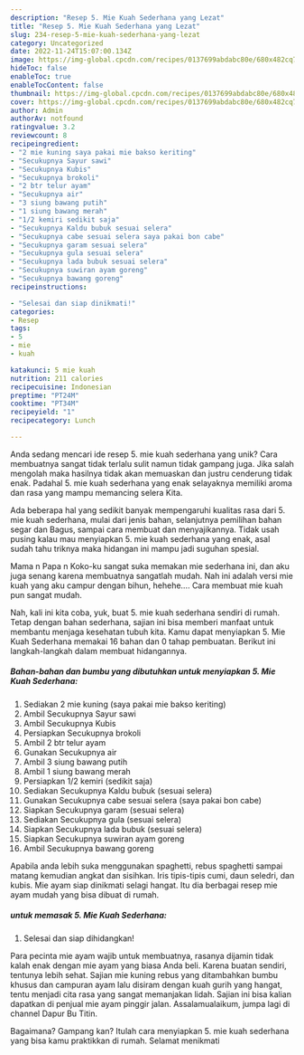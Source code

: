 ```yaml
---
description: "Resep 5. Mie Kuah Sederhana yang Lezat"
title: "Resep 5. Mie Kuah Sederhana yang Lezat"
slug: 234-resep-5-mie-kuah-sederhana-yang-lezat
category: Uncategorized
date: 2022-11-24T15:07:00.134Z
image: https://img-global.cpcdn.com/recipes/0137699abdabc80e/680x482cq70/5-mie-kuah-sederhana-foto-resep-utama.jpg
hideToc: false
enableToc: true
enableTocContent: false
thumbnail: https://img-global.cpcdn.com/recipes/0137699abdabc80e/680x482cq70/5-mie-kuah-sederhana-foto-resep-utama.jpg
cover: https://img-global.cpcdn.com/recipes/0137699abdabc80e/680x482cq70/5-mie-kuah-sederhana-foto-resep-utama.jpg
author: Admin
authorAv: notfound
ratingvalue: 3.2
reviewcount: 8
recipeingredient:
- "2 mie kuning saya pakai mie bakso keriting"
- "Secukupnya Sayur sawi"
- "Secukupnya Kubis"
- "Secukupnya brokoli"
- "2 btr telur ayam"
- "Secukupnya air"
- "3 siung bawang putih"
- "1 siung bawang merah"
- "1/2 kemiri sedikit saja"
- "Secukupnya Kaldu bubuk sesuai selera"
- "Secukupnya cabe sesuai selera saya pakai bon cabe"
- "Secukupnya garam sesuai selera"
- "Secukupnya gula sesuai selera"
- "Secukupnya lada bubuk sesuai selera"
- "Secukupnya suwiran ayam goreng"
- "Secukupnya bawang goreng"
recipeinstructions:

- "Selesai dan siap dinikmati!"
categories:
- Resep
tags:
- 5
- mie
- kuah

katakunci: 5 mie kuah 
nutrition: 211 calories
recipecuisine: Indonesian
preptime: "PT24M"
cooktime: "PT34M"
recipeyield: "1"
recipecategory: Lunch

---
```





Anda sedang mencari ide resep 5. mie kuah sederhana yang unik? Cara membuatnya sangat tidak terlalu sulit namun tidak gampang juga. Jika salah mengolah maka hasilnya tidak akan memuaskan dan justru cenderung tidak enak. Padahal 5. mie kuah sederhana yang enak selayaknya memiliki aroma dan rasa yang mampu memancing selera Kita.





Ada beberapa hal yang sedikit banyak mempengaruhi kualitas rasa dari 5. mie kuah sederhana, mulai dari jenis bahan, selanjutnya pemilihan bahan segar dan Bagus, sampai cara membuat dan menyajikannya. Tidak usah pusing kalau mau menyiapkan 5. mie kuah sederhana yang enak,      asal sudah tahu triknya maka hidangan ini mampu jadi suguhan spesial.














Mama n Papa n Koko-ku sangat suka memakan mie sederhana ini, dan aku juga senang karena membuatnya sangatlah mudah. Nah ini adalah versi mie kuah yang aku campur dengan bihun, hehehe…. Cara membuat mie kuah pun sangat mudah.






Nah, kali ini kita coba, yuk, buat 5. mie kuah sederhana sendiri di rumah. Tetap dengan bahan sederhana, sajian ini bisa memberi manfaat untuk membantu menjaga kesehatan tubuh kita. Kamu dapat menyiapkan 5. Mie Kuah Sederhana memakai 16 bahan dan 0 tahap pembuatan. Berikut ini langkah-langkah dalam membuat hidangannya.

<!--inarticleads1-->

##### Bahan-bahan dan bumbu yang dibutuhkan untuk menyiapkan 5. Mie Kuah Sederhana:

1. Sediakan 2 mie kuning (saya pakai mie bakso keriting)
1. Ambil Secukupnya Sayur sawi
1. Ambil Secukupnya Kubis
1. Persiapkan Secukupnya brokoli
1. Ambil 2 btr telur ayam
1. Gunakan Secukupnya air
1. Ambil 3 siung bawang putih
1. Ambil 1 siung bawang merah
1. Persiapkan 1/2 kemiri (sedikit saja)
1. Sediakan Secukupnya Kaldu bubuk (sesuai selera)
1. Gunakan Secukupnya cabe sesuai selera (saya pakai bon cabe)
1. Siapkan Secukupnya garam (sesuai selera)
1. Sediakan Secukupnya gula (sesuai selera)
1. Siapkan Secukupnya lada bubuk (sesuai selera)
1. Siapkan Secukupnya suwiran ayam goreng
1. Ambil Secukupnya bawang goreng


Apabila anda lebih suka menggunakan spaghetti, rebus spaghetti sampai matang kemudian angkat dan sisihkan. Iris tipis-tipis cumi, daun seledri, dan kubis. Mie ayam siap dinikmati selagi hangat. Itu dia berbagai resep mie ayam mudah yang bisa dibuat di rumah. 

<!--inarticleads2-->

#####  untuk memasak 5. Mie Kuah Sederhana:


1. Selesai dan siap dihidangkan!

Para pecinta mie ayam wajib untuk membuatnya, rasanya dijamin tidak kalah enak dengan mie ayam yang biasa Anda beli. Karena buatan sendiri, tentunya lebih sehat. Sajian mie kuning rebus yang ditambahkan bumbu khusus dan campuran ayam lalu disiram dengan kuah gurih yang hangat, tentu menjadi cita rasa yang sangat memanjakan lidah. Sajian ini bisa kalian dapatkan di penjual mie ayam pinggir jalan. Assalamualaikum, jumpa lagi di channel Dapur Bu Titin. 

Bagaimana? Gampang kan? Itulah cara menyiapkan 5. mie kuah sederhana yang bisa kamu praktikkan di rumah. Selamat menikmati
